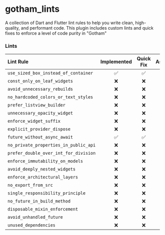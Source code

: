 # gotham_lints
A collection of Dart and Flutter lint rules to help you write clean, high-quality, and performant code. This plugin includes custom lints and quick fixes to enforce a level of code purity in "Gotham"

### Lints

| Lint Rule | Implemented | Quick Fix | Assist |
| :--- | :---: | :---: | :---: |
| `use_sized_box_instead_of_container` | ✅ | ✅ | ❌ |
| `const_only_on_leaf_widgets` | ❌ | ❌ | ❌ |
| `avoid_unnecessary_rebuilds` | ❌ | ❌ | ❌ |
| `no_hardcoded_colors_or_text_styles` | ❌ | ❌ | ❌ |
| `prefer_listview_builder` | ❌ | ❌ | ❌ |
| `unnecessary_opacity_widget` | ❌ | ❌ | ❌ |
| `enforce_widget_suffix` | ❌ | ❌ | ❌ |
| `explicit_provider_dispose` | ❌ | ❌ | ❌ |
| `future_without_async_await` | ✅ | ✅ | ❌ |
| `no_private_properties_in_public_api` | ❌ | ❌ | ❌ |
| `prefer_double_over_int_for_division` | ❌ | ❌ | ❌ |
| `enforce_immutability_on_models` | ❌ | ❌ | ❌ |
| `avoid_deeply_nested_widgets` | ❌ | ❌ | ❌ |
| `enforce_architectural_layers` | ❌ | ❌ | ❌ |
| `no_export_from_src` | ❌ | ❌ | ❌ |
| `single_responsibility_principle` | ❌ | ❌ | ❌ |
| `no_future_in_build_method` | ❌ | ❌ | ❌ |
| `disposable_mixin_enforcement` | ❌ | ❌ | ❌ |
| `avoid_unhandled_future` | ❌ | ❌ | ❌ |
| `unused_dependencies` | ❌ | ❌ | ❌ |
